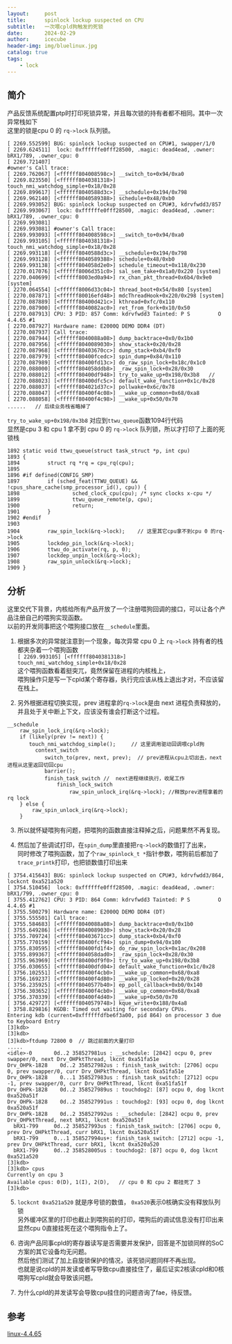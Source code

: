 ```yaml
---
layout:     post
title:      spinlock lockup suspected on CPU
subtitle:   一次喂cpld狗触发的死锁
date:       2024-02-29
author:     icecube
header-img: img/bluelinux.jpg
catalog: true
tags:
    - lock
---
```


## 简介
产品反馈系统配置ptp时打印死锁异常，并且每次锁的持有者都不相同。其中一次异常栈如下  
这里的锁是cpu 0 的 `rq->lock` 队列锁。
```
[ 2269.552599] BUG: spinlock lockup suspected on CPU#1, swapper/1/0
[ 2269.624511]  lock: 0xffffffe0fff28500, .magic: dead4ead, .owner: bRX1/789, .owner_cpu: 0
[ 2269.721407]
#owner's Call trace:
[ 2269.762067] [<ffffff804008598c>] __switch_to+0x94/0xa0
[ 2269.823550] [<ffffff8040381318>] touch_nmi_watchdog_simple+0x18/0x28
[ 2269.899617] [<ffffff8040588d3c>] __schedule+0x194/0x798
[ 2269.962140] [<ffffff8040589388>] schedule+0x48/0xb0
[ 2269.993052] BUG: spinlock lockup suspected on CPU#3, kdrvfwdd3/857
[ 2269.993067]  lock: 0xffffffe0fff28500, .magic: dead4ead, .owner: bRX1/789, .owner_cpu: 0
[ 2269.993081]
[ 2269.993081] #owner's Call trace:
[ 2269.993093] [<ffffff804008598c>] __switch_to+0x94/0xa0
[ 2269.993105] [<ffffff8040381318>] touch_nmi_watchdog_simple+0x18/0x28
[ 2269.993118] [<ffffff8040588d3c>] __schedule+0x194/0x798
[ 2269.993128] [<ffffff8040589388>] schedule+0x48/0xb0
[ 2269.993138] [<ffffff804058d2e0>] schedule_timeout+0x118/0x230
[ 2270.017076] [<ffffff8006d351c0>] sal_sem_take+0x1a0/0x220 [system]
[ 2270.040699] [<ffffff8003ed0a94>] rx_chan_pkt_thread+0x6b4/0x9e0 [system]
[ 2270.064554] [<ffffff8006d33c04>] thread_boot+0x54/0x80 [system]
[ 2270.087871] [<ffffff80016efd48>] mdcThreadHook+0x220/0x298 [system]
[ 2270.087889] [<ffffff80400d421c>] kthread+0xfc/0x110
[ 2270.087900] [<ffffff8040082ac0>] ret_from_fork+0x10/0x50
[ 2270.087913] CPU: 3 PID: 857 Comm: kdrvfwdd3 Tainted: P S         O    4.4.65 #1
[ 2270.087927] Hardware name: E2000Q DEMO DDR4 (DT)
[ 2270.087937] Call trace:
[ 2270.087944] [<ffffff8040088a08>] dump_backtrace+0x0/0x1b0
[ 2270.087956] [<ffffff8040089030>] show_stack+0x20/0x28
[ 2270.087968] [<ffffff80403670cc>] dump_stack+0xb4/0xf0
[ 2270.087979] [<ffffff80400fcedc>] spin_dump+0x84/0x110
[ 2270.087989] [<ffffff80400fd13c>] do_raw_spin_lock+0x18c/0x1c0
[ 2270.088000] [<ffffff804058ddb8>] _raw_spin_lock+0x28/0x30
[ 2270.088012] [<ffffff80400df948>] try_to_wake_up+0x198/0x3b8   //
[ 2270.088023] [<ffffff80400dfc5c>] default_wake_function+0x1c/0x28
[ 2270.088037] [<ffffff804021d37c>] pollwake+0x6c/0x78
[ 2270.088047] [<ffffff80400f4c08>] __wake_up_common+0x68/0xa8
[ 2270.088058] [<ffffff80400f4c98>] __wake_up+0x50/0x70
......   // 后续业务栈省略掉了
```

`try_to_wake_up+0x198/0x3b8` 对应到`ttwu_queue`函数1094行代码   
显然是cpu 3 和 cpu 1 拿不到 cpu 0 的 `rq->lock` 队列锁，所以才打印了上面的死锁栈
```
1892 static void ttwu_queue(struct task_struct *p, int cpu)
1893 {
1894         struct rq *rq = cpu_rq(cpu);
1895
1896 #if defined(CONFIG_SMP)
1897         if (sched_feat(TTWU_QUEUE) && !cpus_share_cache(smp_processor_id(), cpu)) {
1898                 sched_clock_cpu(cpu); /* sync clocks x-cpu */
1899                 ttwu_queue_remote(p, cpu);
1900                 return;
1901         }
1902 #endif
1903
1904         raw_spin_lock(&rq->lock);    // 这里其它cpu拿不到cpu 0 的rq->lock
1905         lockdep_pin_lock(&rq->lock);
1906         ttwu_do_activate(rq, p, 0);
1907         lockdep_unpin_lock(&rq->lock);
1908         raw_spin_unlock(&rq->lock);
1909 }
```

## 分析
这里交代下背景，内核给所有产品开放了一个注册喂狗回调的接口，可以让各个产品注册自己的喂狗实现函数。    
以前的开发同事把这个喂狗接口放在`__schedule`里面。  

1. 根据多次的异常就注意到一个现象，每次异常 cpu 0 上 `rq->lock` 持有者的栈都夹杂着一个喂狗函数  
`[ 2269.993105] [<ffffff8040381318>] touch_nmi_watchdog_simple+0x18/0x28`  
这个喂狗函数看着挺突兀，竟然保留在进程的内核栈上，  
喂狗操作只是写一下cpld某个寄存器，执行完应该从栈上退出才对，不应该留在栈上。

2. 另外根据进程切换实现，prev 进程拿的`rq->lock`是由 next 进程负责释放的，  
并且处于关中断上下文，应该没有谁会打断这个过程。
```
__schedule
	raw_spin_lock_irq(&rq->lock);
	if (likely(prev != next)) {
	   touch_nmi_watchdog_simple();     // 这里调用驱动回调喂cpld狗
		 context_switch
            switch_to(prev, next, prev);  // prev进程从cpu上切出去，next进程从这里返回切回cpu
            barrier();
            finish_task_switch //  next进程继续执行，收尾工作
                finish_lock_switch
                    raw_spin_unlock_irq(&rq->lock); //释放prev进程拿着的rq lock
	} else {
        raw_spin_unlock_irq(&rq->lock);
    }
```

3. 所以就怀疑喂狗有问题，把喂狗的函数直接注释掉之后，问题果然不再复现。  

4. 然后加了些调试打印，在`spin_dump`里直接把`rq->lock`的数值打了出来，  
同时修改了喂狗函数，加了个`raw_spinlock_t *`指针参数，喂狗前后都加了`trace_printk`打印，也把锁数值打印出来  
```
[ 3754.415643] BUG: spinlock lockup suspected on CPU#3, kdrvfwdd3/864, lockcnt 0xa521a520
[ 3754.510456]  lock: 0xffffffe0fff28500, .magic: dead4ead, .owner: bRX1/799, .owner_cpu: 0
[ 3755.412762] CPU: 3 PID: 864 Comm: kdrvfwdd3 Tainted: P S         O    4.4.65 #1
[ 3755.500279] Hardware name: E2000Q DEMO DDR4 (DT)
[ 3755.555501] Call trace:
[ 3755.584683] [<ffffff8040088a08>] dump_backtrace+0x0/0x1b0
[ 3755.649286] [<ffffff8040089030>] show_stack+0x20/0x28
[ 3755.709724] [<ffffff80403671cc>] dump_stack+0xb4/0xf0
[ 3755.770159] [<ffffff80400fcf94>] spin_dump+0x94/0x100
[ 3755.830595] [<ffffff80400fd1f4>] do_raw_spin_lock+0x1ac/0x208
[ 3755.899367] [<ffffff804058dad0>] _raw_spin_lock+0x28/0x30
[ 3755.963969] [<ffffff80400df9f0>] try_to_wake_up+0x198/0x3b8
[ 3756.030655] [<ffffff80400dfd04>] default_wake_function+0x1c/0x28
[ 3756.102551] [<ffffff80400f4cb0>] __wake_up_common+0x68/0xa8
[ 3756.169237] [<ffffff80400f4d80>] __wake_up_locked+0x20/0x28
[ 3756.235925] [<ffffff8040577b40>] ep_poll_callback+0xb0/0x140
[ 3756.303652] [<ffffff80400f4cb0>] __wake_up_common+0x68/0xa8
[ 3756.370339] [<ffffff80400f4d40>] __wake_up+0x50/0x70
[ 3756.429727] [<ffffff8040579748>] kque_write+0x188/0x4a8
[ 3758.829816] KGDB: Timed out waiting for secondary CPUs.
Entering kdb (current=0xffffffdfbe6f3a00, pid 864) on processor 3 due to Keyboard Entry
[3]kdb>
[3]kdb>
[3]kdb>ftdump 72800 0  // 跳过前面的大量打印
.....
<idle>-0       0d..2 358527981us : __schedule: [2842] ocpu 0, prev swapper/0, next Drv_OHPktThread, lkcnt 0xa51fa51e         
Drv_OHPk-1828    0d..2 358527982us : finish_task_switch: [2706] ocpu 0, prev swapper/0, curr Drv_OHPktThread, lkcnt 0xa51fa51e
Drv_OHPk-1828    0...1 358527983us : finish_task_switch: [2712] ocpu -1, prev swapper/0, curr Drv_OHPktThread, lkcnt 0xa51fa51f
Drv_OHPk-1828    0d..2 358527989us : touchdog2: [87] ocpu 0, dog lkcnt 0xa520a51f                                              
Drv_OHPk-1828    0d..2 358527991us : touchdog2: [93] ocpu 0, dog lkcnt 0xa520a51f                                              
Drv_OHPk-1828    0d..2 358527992us : __schedule: [2842] ocpu 0, prev Drv_OHPktThread, next bRX1, lkcnt 0xa520a51f              
  bRX1-799     0d..2 358527993us : finish_task_switch: [2706] ocpu 0, prev Drv_OHPktThread, curr bRX1, lkcnt 0xa520a51f      
  bRX1-799     0...1 358527994us+: finish_task_switch: [2712] ocpu -1, prev Drv_OHPktThread, curr bRX1, lkcnt 0xa520a520     
  bRX1-799     0d..2 358528005us : touchdog2: [87] ocpu 0, dog lkcnt 0xa521a520                                                                                                                                             
[3]kdb>                                       
[3]kdb> cpus                                                                                                                        
Currently on cpu 3                                                                                                                  
Available cpus: 0(D), 1(I), 2(D),   // cpu 0 和 cpu 2 都挂死了 3                                                                                                  
[3]kdb>  
```
5. `lockcnt 0xa521a520` 就是序号锁的数值， `0xa520`表示0核确实没有释放队列锁  
另外缓冲区里的打印也截止到喂狗前的打印，喂狗后的调试信息没有打印出来  
显然cpu 0直接挂死在这个喂狗指令上了。  

6. 咨询产品同事cpld的寄存器读写是否需要并发保护，回答是不加锁同样的SoC方案的其它设备均无问题。  
然后他们测试了加上自旋锁保护的情况，该死锁问题同样不再出现。  
也就是说cpld的并发读或者写导致cpu直接挂住了，最后证实2核读cpld和0核喂狗写cpld就会导致该问题。  

7. 为什么cpld的并发读写会导致cpu挂住的问题咨询了fae，待反馈。

## 参考
[linux-4.4.65](https://elixir.bootlin.com/linux/v4.4.65/source)
